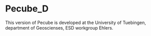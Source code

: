 # Pecube_D
This version of Pecube is developed at the University of Tuebingen, department of Geoscienses, ESD workgroup Ehlers.

